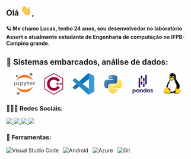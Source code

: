 ## Olá <img src="https://raw.githubusercontent.com/ABSphreak/ABSphreak/master/gifs/Hi.gif" width="30px">,

<h4> 🪐 Me chamo Lucas,  tenho 24 anos, sou desenvolvedor no laboratório Assert e atualmente estudante de Engenharia de computação no IFPB-Campina grande.</h4>

<h2> 🚀 Sistemas embarcados, análise de dados: </h2>

<p align="center">
<img src="https://raw.githubusercontent.com/devicons/devicon/master/icons/jupyter/jupyter-original-wordmark.svg" width="60"> &nbsp;
&nbsp;
<img src="https://raw.githubusercontent.com/devicons/devicon/master/icons/cplusplus/cplusplus-line.svg" width="60"> &nbsp;
&nbsp;
<img src="https://raw.githubusercontent.com/devicons/devicon/master/icons/vscode/vscode-original.svg" alt="imagem" width="60"> &nbsp;
&nbsp;
<img src="https://raw.githubusercontent.com/devicons/devicon/master/icons/python/python-original.svg" alt="imagem" width="60"> &nbsp;
&nbsp;
<img src="https://raw.githubusercontent.com/devicons/devicon/master/icons/pandas/pandas-original-wordmark.svg" alt="imagem" width="60"> &nbsp;
&nbsp;
<img src="https://raw.githubusercontent.com/devicons/devicon/master/icons/linux/linux-original.svg" alt="imagem" width="60"> &nbsp;


### 👨🏻‍💻 Redes Sociais:

<a href="https://www.linkedin.com/in/vinimedeiros13/" alt="Linkedin">
   <img src="https://img.shields.io/badge/LinkedIn-0077B5?style=for-the-badge&logo=linkedin&logoColor=white"/>
</a>
<a href="https://www.instagram.com/vinimedeiros13/?hl=pt-br" alt="Instagram">
   <img src="https://img.shields.io/badge/Instagram-E4405F?style=for-the-badge&logo=instagram&logoColor=white"/>
</a>
<a href="https://www.youtube.com/watch?v=7zHfYLDQEvw" alt="Youtube">
   <img src="https://img.shields.io/badge/YouTube-FF0000?style=for-the-badge&logo=youtube&logoColor=white"/>
</a>
<a href="vinimedeiros7@outlook.com" alt="Outlook">
   <img src="https://img.shields.io/badge/outlook%20-%230077B5.svg?&style=for-the-badge&logo=microsoft&logoColor=white"/>
</a>
  
### 🔧 Ferramentas:<br>
<img height="45" title="Visual Studio Code" alt="Visual Studio Code" src="https://cdn.jsdelivr.net/gh/devicons/devicon/icons/vscode/vscode-original.svg"> &nbsp;
<img height="50" title="Android" alt="Android" src="https://1.bp.blogspot.com/-PwaAONmMm78/V-ASbVPG39I/AAAAAAAADZY/boHNhTW5V4Y45qzx6gIweePgoO2VkIhfQCLcB/s1600/image04.png"> &nbsp;
<img height="45" title="Android" alt="Azure" src="https://camo.githubusercontent.com/796a6264884ec8c0d8dcb24ecd4232c1fc64c7cf8f8db836e5bbb915b7574cf8/68747470733a2f2f63646e2e6a7364656c6976722e6e65742f67682f64657669636f6e732f64657669636f6e2f69636f6e732f617a7572652f617a7572652d6f726967696e616c2e737667"> &nbsp;
<img height="45" title="Git" alt="Git" src="https://cdn.jsdelivr.net/gh/devicons/devicon/icons/git/git-original.svg"> &nbsp;

</p>
